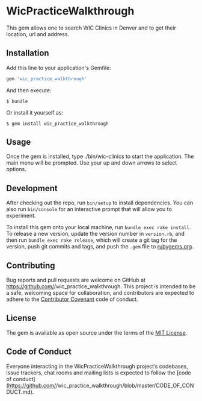 # WicPracticeWalkthrough

This gem allows one to search WIC Clinics in Denver and to get their location, url and address.

## Installation

Add this line to your application's Gemfile:

```ruby
gem 'wic_practice_walkthrough'
```

And then execute:

    $ bundle

Or install it yourself as:

    $ gem install wic_practice_walkthrough

## Usage

Once the gem is installed, type ./bin/wic-clinics to start the application. The main menu will be prompted. Use your up and down arrows to select options. 

## Development

After checking out the repo, run `bin/setup` to install dependencies. You can also run `bin/console` for an interactive prompt that will allow you to experiment.

To install this gem onto your local machine, run `bundle exec rake install`. To release a new version, update the version number in `version.rb`, and then run `bundle exec rake release`, which will create a git tag for the version, push git commits and tags, and push the `.gem` file to [rubygems.org](https://rubygems.org).

## Contributing

Bug reports and pull requests are welcome on GitHub at https://github.com/<github username>/wic_practice_walkthrough. This project is intended to be a safe, welcoming space for collaboration, and contributors are expected to adhere to the [Contributor Covenant](http://contributor-covenant.org) code of conduct.

## License

The gem is available as open source under the terms of the [MIT License](https://opensource.org/licenses/MIT).

## Code of Conduct

Everyone interacting in the WicPracticeWalkthrough project’s codebases, issue trackers, chat rooms and mailing lists is expected to follow the [code of conduct](https://github.com/<github username>/wic_practice_walkthrough/blob/master/CODE_OF_CONDUCT.md).
